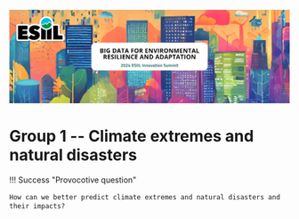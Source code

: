 ![](./assets/esiil_content/Summit_Header.png)

# Group 1 -- Climate extremes and natural disasters

!!! Success "Provocotive question"

    How can we better predict climate extremes and natural disasters and their impacts? 

